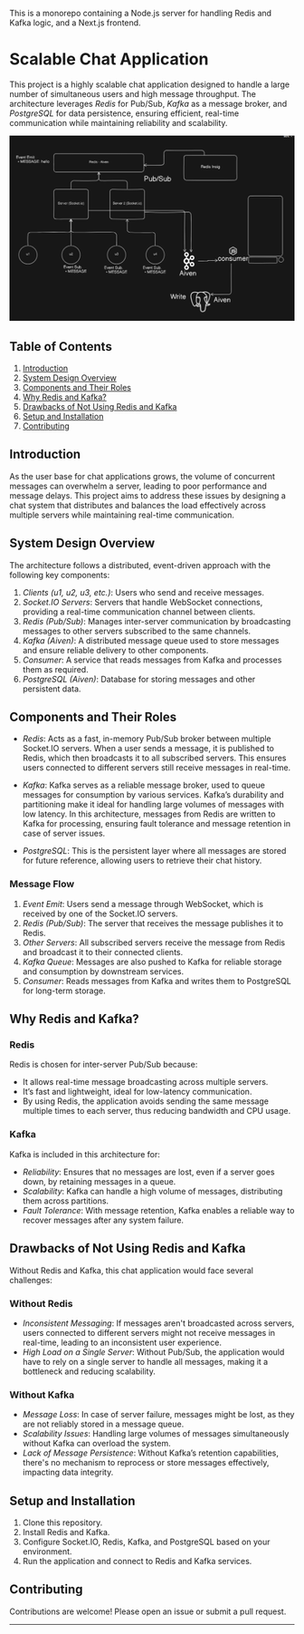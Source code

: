 This is a monorepo containing a Node.js server for handling Redis and Kafka logic, and a Next.js frontend.
# Scalable Chat Application

This project is a highly scalable chat application designed to handle a large number of simultaneous users and high message throughput. The architecture leverages *Redis* for Pub/Sub, *Kafka* as a message broker, and *PostgreSQL* for data persistence, ensuring efficient, real-time communication while maintaining reliability and scalability.

![System Design Overview](https://github.com/LEVIII007/scalable-chat/blob/main/apps/docs/public/system_design.png)

## Table of Contents

1. [Introduction](#introduction)
2. [System Design Overview](#system-design-overview)
3. [Components and Their Roles](#components-and-their-roles)
4. [Why Redis and Kafka?](#why-redis-and-kafka)
5. [Drawbacks of Not Using Redis and Kafka](#drawbacks-of-not-using-redis-and-kafka)
6. [Setup and Installation](#setup-and-installation)
7. [Contributing](#contributing)

## Introduction

As the user base for chat applications grows, the volume of concurrent messages can overwhelm a server, leading to poor performance and message delays. This project aims to address these issues by designing a chat system that distributes and balances the load effectively across multiple servers while maintaining real-time communication.

## System Design Overview

The architecture follows a distributed, event-driven approach with the following key components:

1. *Clients (u1, u2, u3, etc.)*: Users who send and receive messages.
2. *Socket.IO Servers*: Servers that handle WebSocket connections, providing a real-time communication channel between clients.
3. *Redis (Pub/Sub)*: Manages inter-server communication by broadcasting messages to other servers subscribed to the same channels.
4. *Kafka (Aiven)*: A distributed message queue used to store messages and ensure reliable delivery to other components.
5. *Consumer*: A service that reads messages from Kafka and processes them as required.
6. *PostgreSQL (Aiven)*: Database for storing messages and other persistent data.

## Components and Their Roles

- *Redis*: Acts as a fast, in-memory Pub/Sub broker between multiple Socket.IO servers. When a user sends a message, it is published to Redis, which then broadcasts it to all subscribed servers. This ensures users connected to different servers still receive messages in real-time.

- *Kafka*: Kafka serves as a reliable message broker, used to queue messages for consumption by various services. Kafka’s durability and partitioning make it ideal for handling large volumes of messages with low latency. In this architecture, messages from Redis are written to Kafka for processing, ensuring fault tolerance and message retention in case of server issues.

- *PostgreSQL*: This is the persistent layer where all messages are stored for future reference, allowing users to retrieve their chat history.

### Message Flow

1. *Event Emit*: Users send a message through WebSocket, which is received by one of the Socket.IO servers.
2. *Redis (Pub/Sub)*: The server that receives the message publishes it to Redis.
3. *Other Servers*: All subscribed servers receive the message from Redis and broadcast it to their connected clients.
4. *Kafka Queue*: Messages are also pushed to Kafka for reliable storage and consumption by downstream services.
5. *Consumer*: Reads messages from Kafka and writes them to PostgreSQL for long-term storage.

## Why Redis and Kafka?

### Redis
Redis is chosen for inter-server Pub/Sub because:
- It allows real-time message broadcasting across multiple servers.
- It’s fast and lightweight, ideal for low-latency communication.
- By using Redis, the application avoids sending the same message multiple times to each server, thus reducing bandwidth and CPU usage.

### Kafka
Kafka is included in this architecture for:
- *Reliability*: Ensures that no messages are lost, even if a server goes down, by retaining messages in a queue.
- *Scalability*: Kafka can handle a high volume of messages, distributing them across partitions.
- *Fault Tolerance*: With message retention, Kafka enables a reliable way to recover messages after any system failure.

## Drawbacks of Not Using Redis and Kafka

Without Redis and Kafka, this chat application would face several challenges:

### Without Redis
- *Inconsistent Messaging*: If messages aren't broadcasted across servers, users connected to different servers might not receive messages in real-time, leading to an inconsistent user experience.
- *High Load on a Single Server*: Without Pub/Sub, the application would have to rely on a single server to handle all messages, making it a bottleneck and reducing scalability.

### Without Kafka
- *Message Loss*: In case of server failure, messages might be lost, as they are not reliably stored in a message queue.
- *Scalability Issues*: Handling large volumes of messages simultaneously without Kafka can overload the system.
- *Lack of Message Persistence*: Without Kafka’s retention capabilities, there's no mechanism to reprocess or store messages effectively, impacting data integrity.

## Setup and Installation

1. Clone this repository.
2. Install Redis and Kafka.
3. Configure Socket.IO, Redis, Kafka, and PostgreSQL based on your environment.
4. Run the application and connect to Redis and Kafka services.

## Contributing

Contributions are welcome! Please open an issue or submit a pull request.

---